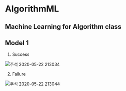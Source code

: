# AlgorithmML
Machine Learning for Algorithm class
---
## Model 1
1. Success

![주석 2020-05-22 213034](https://user-images.githubusercontent.com/16448806/82667856-9ef12f80-9c73-11ea-9a8f-a174d3fd0c10.png)

2. Failure

![주석 2020-05-22 213044](https://user-images.githubusercontent.com/16448806/82667858-a0225c80-9c73-11ea-8ec5-200601a8c087.png)

